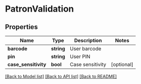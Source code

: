 # PatronValidation

## Properties
Name | Type | Description | Notes
------------ | ------------- | ------------- | -------------
**barcode** | **string** | User barcode | 
**pin** | **string** | User PIN | 
**case_sensitivity** | **bool** | Case sensitivity | [optional] 

[[Back to Model list]](../README.md#documentation-for-models) [[Back to API list]](../README.md#documentation-for-api-endpoints) [[Back to README]](../README.md)


